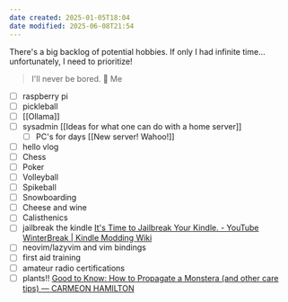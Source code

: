 ```yaml
---
date created: 2025-01-05T18:04
date modified: 2025-06-08T21:54
---
```


There's a big backlog of potential hobbies. If only I had infinite time... unfortunately, I need to prioritize!

> I'll never be bored. 💬 Me

- [ ] raspberry pi
- [ ] pickleball
- [ ] [[Ollama]]
- [ ] sysadmin [[Ideas for what one can do with a home server]]
	- [ ] PC's for days [[New server! Wahoo!]]
- [ ] hello vlog
- [ ] Chess
- [ ] Poker
- [ ] Volleyball
- [ ] Spikeball
- [ ] Snowboarding
- [ ] Cheese and wine
- [ ] Calisthenics
- [ ] jailbreak the kindle [It's Time to Jailbreak Your Kindle. - YouTube](https://www.youtube.com/watch?v=Qtk7ERwlIAk) [WinterBreak | Kindle Modding Wiki](https://kindlemodding.org/jailbreaking/WinterBreak/) 
- [ ] neovim/lazyvim and vim bindings
- [ ] first aid training
- [ ] amateur radio certifications
- [ ] plants!! [Good to Know: How to Propagate a Monstera (and other care tips) — CARMEON HAMILTON](https://carmeonhamilton.com/blog/2019/03/good-to-know-how-to-propagate-monstera.html) 
